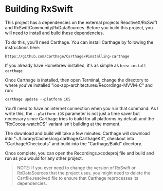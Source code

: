 # Building RxSwift

This project has a dependencies on the external projects ReactiveX/RxSwift and RxSwiftCommunity/RxDataSources. Before you build this project, you will need to install and build these dependencies.

To do this, you'll need Carthage. You can install Carthage by following the instructions here:
	
	https://github.com/Carthage/Carthage/#installing-carthage

If you already have Homebrew installed, it's as simple as `brew install carthage`.

Once Carthage is installed, then open Terminal, change the directory to where you've installed "ios-app-architectures/Recordings-MVVM-C" and run:
	
	carthage update --platform iOS

You'll need to have an internet connection when you run that command. As I write this, the `--platform iOS` parameter is not just a time saver but necessary since Carthage tries to build for all platforms by default and the "RxCocoa-watchOS" variant isn't building at the moment.

The download and build will take a few minutes. Carthage will download into "~/Library/Caches/org.carthage.CarthageKit", checkout into "Carthage/Checkouts" and build into the "Carthage/Build" directory.

Once complete, you can open the Recordings.xcodeproj file and build and run as you would for any other project.

> NOTE: If you ever need to change the version of RxSwift or RxDataSources that the project uses, you might need to delete the Cartfile.resolved file to ensure that Carthage reprocesses its dependencies.
